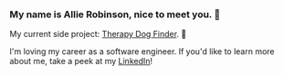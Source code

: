 ### My name is Allie Robinson, nice to meet you. 🌻

My current side project: <a href="https://github.com/therapy-dog-finder">Therapy Dog Finder</a>. 🐾 <br />

I'm loving my career as a software engineer. If you'd like to learn more about me, take a peek at my <a href="https://www.linkedin.com/in/allie-robinson/">LinkedIn</a>!
